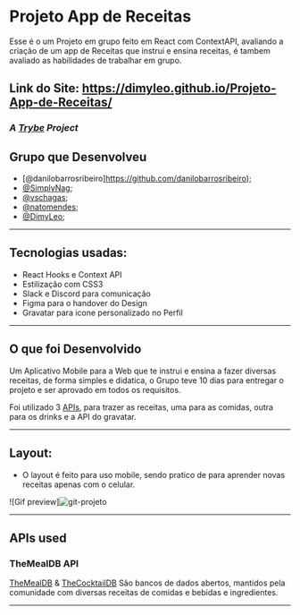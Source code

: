 # Projeto App de Receitas
Esse é o um Projeto em grupo feito em React com ContextAPI, avaliando a criação de um app de Receitas que instrui e ensina receitas, é tambem avaliado as habilidades de trabalhar em grupo.

## Link do Site: https://dimyleo.github.io/Projeto-App-de-Receitas/

### _A [Trybe](https://www.betrybe.com/) Project_

## Grupo que Desenvolveu

  - [@danilobarrosribeiro]https://github.com/danilobarrosribeiro);
  - [@SimplyNag](https://github.com/SimplyNag);
  - [@vschagas](https://github.com/vschagas);
  - [@natomendes](https://github.com/natomendes);
  - [@DimyLeo](https://github.com/DimyLeo);

---
## Tecnologias usadas:

  - React Hooks e Context API
  - Estilização com CSS3
  - Slack e Discord para comunicação
  - Figma para o handover do Design
  - Gravatar para icone personalizado no Perfil

---
## O que foi Desenvolvido

Um Aplicativo Mobile para a Web que te instrui e ensina a fazer diversas receitas, de forma simples e didatica, 
o Grupo teve 10 dias para entregar o projeto e ser aprovado em todos os requisitos.

Foi utilizado 3 [APIs](#apis-used), para trazer as receitas, uma para as comidas, outra para os drinks e a API do gravatar.

---
## Layout:
  
  - O layout é feito para uso mobile, sendo pratico de para aprender novas receitas apenas com o celular.

  ![Gif preview]<img src='' alt='git-projeto' />

---
## APIs used
### TheMealDB API

[TheMealDB](https://www.themealdb.com/) & [TheCocktailDB](https://www.thecocktaildb.com/) São bancos de dados abertos, mantidos pela comunidade com diversas receitas de comidas e bebidas e ingredientes.

---
